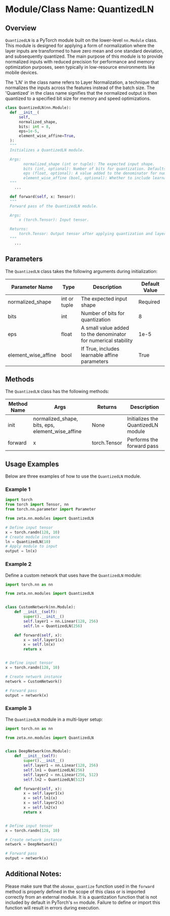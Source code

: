 # Module/Class Name: QuantizedLN

## Overview
`QuantizedLN` is a PyTorch module built on the lower-level `nn.Module` class. This module is designed for applying a form of normalization where the layer inputs are transformed to have zero mean and one standard deviation, and subsequently quantized. The main purpose of this module is to provide normalized inputs with reduced precision for performance and memory optimization purposes, seen typically in low-resource environments like mobile devices.

The 'LN' in the class name refers to Layer Normalization, a technique that normalizes the inputs across the features instead of the batch size. The 'Quantized' in the class name signifies that the normalized output is then quantized to a specified bit size for memory and speed optimizations.

```python
class QuantizedLN(nn.Module):
  def __init__(
      self,
      normalized_shape,
      bits: int = 8,
      eps=1e-5,
      element_wise_affine=True,
  ):
  """
  Initializes a QuantizedLN module.

  Args:
        normalized_shape (int or tuple): The expected input shape.
        bits (int, optional): Number of bits for quantization. Defaults to 8.
        eps (float, optional): A value added to the denominator for numerical stability. Defaults to 1e-5.
        element_wise_affine (bool, optional): Whether to include learnable affine parameters. Defaults to True.
  """
    ...

  def forward(self, x: Tensor):
  """
  Forward pass of the QuantizedLN module.

  Args:
      x (torch.Tensor): Input tensor.

  Returns:
      torch.Tensor: Output tensor after applying quantization and layer normalization.
  """
    ...
```

## Parameters
The `QuantizedLN` class takes the following arguments during initialization:

| Parameter Name | Type | Description | Default Value |
| --- | --- | --- | --- |
| normalized_shape | int or tuple | The expected input shape | Required |
| bits | int | Number of bits for quantization | 8 |
| eps | float | A small value added to the denominator for numerical stability | 1e-5 |
| element_wise_affine | bool | If True, includes learnable affine parameters | True |

## Methods
The `QuantizedLN` class has the following methods:

| Method Name | Args | Returns | Description |
| --- | --- | --- | --- |
| init | normalized_shape, bits, eps, element_wise_affine | None | Initializes the QuantizedLN module |
| forward | x | torch.Tensor | Performs the forward pass |

## Usage Examples

Below are three examples of how to use the `QuantizedLN` module.

### Example 1

```python
import torch
from torch import Tensor, nn
from torch.nn.parameter import Parameter

from zeta.nn.modules import QuantizedLN

# Define input tensor
x = torch.randn(128, 10)
# Create module instance
ln = QuantizedLN(10)
# Apply module to input
output = ln(x)
```

### Example 2

Define a custom network that uses have the `QuantizedLN` module:

```python
import torch.nn as nn

from zeta.nn.modules import QuantizedLN


class CustomNetwork(nn.Module):
    def __init__(self):
        super().__init__()
        self.layer1 = nn.Linear(128, 256)
        self.ln = QuantizedLN(256)

    def forward(self, x):
        x = self.layer1(x)
        x = self.ln(x)
        return x


# Define input tensor
x = torch.randn(128, 10)

# Create network instance
network = CustomNetwork()

# Forward pass
output = network(x)
```

### Example 3

The `QuantizedLN` module in a multi-layer setup:

```python
import torch.nn as nn

from zeta.nn.modules import QuantizedLN


class DeepNetwork(nn.Module):
    def __init__(self):
        super().__init__()
        self.layer1 = nn.Linear(128, 256)
        self.ln1 = QuantizedLN(256)
        self.layer2 = nn.Linear(256, 512)
        self.ln2 = QuantizedLN(512)

    def forward(self, x):
        x = self.layer1(x)
        x = self.ln1(x)
        x = self.layer2(x)
        x = self.ln2(x)
        return x


# Define input tensor
x = torch.randn(128, 10)

# Create network instance
network = DeepNetwork()

# Forward pass
output = network(x)
```

## Additional Notes:

Please make sure that the `absmax_quantize` function used in the `forward` method is properly defined in the scope of this class or is imported correctly from an external module. It is a quantization function that is not included by default in PyTorch's `nn` module. Failure to define or import this function will result in errors during execution.
